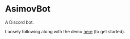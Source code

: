 # AsimovBot

A Discord bot.

Loosely following along with the demo [here](https://anidiots.guide/first-bot/your-first-bot) (to get started).
